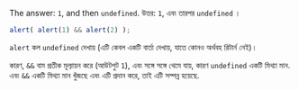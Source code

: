 The answer: `1`, and then `undefined`.
উত্তর: `1`, এবং তারপর `undefined` ।

```js run
alert( alert(1) && alert(2) );
```

`alert` কল `undefined` দেখায় (এটি কেবল একটি বার্তা দেখায়, যাতে কোনও অর্থবহ রিটার্ন নেই)।

কারণ, `&&` বাম প্রতীক মূল্যায়ন করে (আউটপুট `1`), এবং সঙ্গে সঙ্গে থেমে যায়, কারণ `undefined` একটি মিথ্যা মান. এবং `&&` একটি মিথ্যা মান খুঁজছে এবং এটি প্রদান করে, তাই এটি সম্পন্ন হয়েছে.

